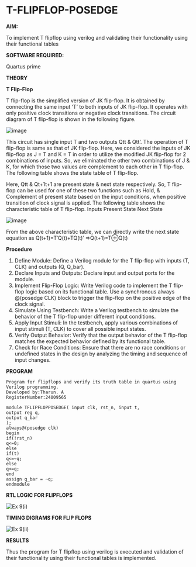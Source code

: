 # T-FLIPFLOP-POSEDGE

**AIM:**

To implement  T flipflop using verilog and validating their functionality using their functional tables

**SOFTWARE REQUIRED:**

Quartus prime

**THEORY**

**T Flip-Flop**

T flip-flop is the simplified version of JK flip-flop. It is obtained by connecting the same input ‘T’ to both inputs of JK flip-flop. It operates with only positive clock transitions or negative clock transitions. The circuit diagram of T flip-flop is shown in the following figure.

![image](https://github.com/naavaneetha/T-FLIPFLOP-POSEDGE/assets/154305477/458a68fe-2d08-4a9d-ac4f-7ae0480ce0bd)

 
This circuit has single input T and two outputs Qtt & Qtt’. The operation of T flip-flop is same as that of JK flip-flop. Here, we considered the inputs of JK flip-flop as J = T and K = T in order to utilize the modified JK flip-flop for 2 combinations of inputs. So, we eliminated the other two combinations of J & K, for which those two values are complement to each other in T flip-flop. The following table shows the state table of T flip-flop.

Here, Qtt & Qt+1t+1 are present state & next state respectively. So, T flip-flop can be used for one of these two functions such as Hold, & Complement of present state based on the input conditions, when positive transition of clock signal is applied. The following table shows the characteristic table of T flip-flop. Inputs Present State Next State

![image](https://github.com/naavaneetha/T-FLIPFLOP-POSEDGE/assets/154305477/cdd7fb32-539f-4b66-bb8d-f305a153c886)

 
From the above characteristic table, we can directly write the next state equation as Q(t+1)=T′Q(t)+TQ(t)′ ⇒Q(t+1)=T⊕Q(t)

**Procedure**

1. Define Module: Define a Verilog module for the T flip-flop with inputs (T, CLK) and outputs (Q, Q_bar).
2. Declare Inputs and Outputs: Declare input and output ports for the module.
3. Implement Flip-Flop Logic: Write Verilog code to implement the T flip-flop logic based on its functional table. Use a synchronous always @(posedge CLK) block to trigger the flip-flop on the positive edge of the clock signal.
4. Simulate Using Testbench: Write a Verilog testbench to simulate the behavior of the T flip-flop under different input conditions.
5. Apply Input Stimuli: In the testbench, apply various combinations of input stimuli (T, CLK) to cover all possible input states.
6. Verify Output Behavior: Verify that the output behavior of the T flip-flop matches the expected behavior defined by its functional table.
7. Check for Race Conditions: Ensure that there are no race conditions or undefined states in the design by analyzing the timing and sequence of input changes.

**PROGRAM**
```
Program for flipflops and verify its truth table in quartus using Verilog programming.
Developed by:Tharun. A
RegisterNumber:24009565
```
```
module TFLIPFLOPPOSEDGE( input clk, rst_n, input t,
output reg q,
output q_bar
);
always@(posedge clk) 
begin 
if(!rst_n)
q<=0;
else
if(t)
q<=~q;
else
q<=q;
end
assign q_bar = ~q;
endmodule
```
**RTL LOGIC FOR FLIPFLOPS**

![Ex 9(i)](https://github.com/user-attachments/assets/633a3e2f-5574-40be-acb3-85ce2e994a35)

**TIMING DIGRAMS FOR FLIP FLOPS**

![Ex 9(ii)](https://github.com/user-attachments/assets/eac3c616-66b8-4abb-a866-cb35245b680f)

**RESULTS**

Thus the program for T flipflop using verilog is executed and validation of their functionality using their functional tables is implemented.
